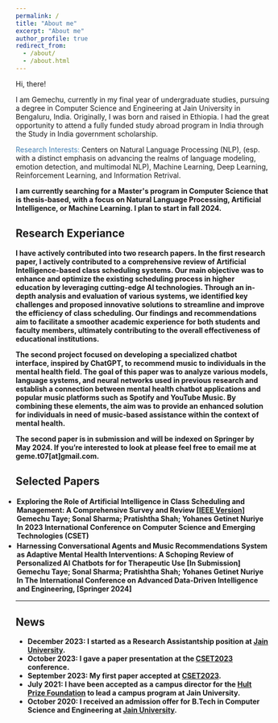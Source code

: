 ```yaml
---
permalink: /
title: "About me"
excerpt: "About me"
author_profile: true
redirect_from: 
  - /about/
  - /about.html
---
```


Hi, there!

I am Gemechu, currently in my final year of undergraduate studies, pursuing a degree in Computer Science and Engineering at Jain University in Bengaluru, India. Originally, I was born and raised in Ethiopia. I had the great opportunity to attend a fully funded study abroad program in India through the Study in India government scholarship.

<font color="SteelBlue">Research Interests: </font> Centers on Natural Language Processing (NLP), (esp. with a distinct emphasis on advancing the realms of language modeling, emotion detection, and multimodal NLP), Machine Learning, Deep Learning, Reinforcement Learning, and Information Retrival.

<b>I am currently searching for a Master's program in Computer Science that is thesis-based, with a focus on Natural Language Processing, Artificial Intelligence, or Machine Learning. I plan to start in fall 2024.<b>


## Research Experiance

I have actively contributed into two research papers. In the first research paper, I actively contributed to a comprehensive review of Artificial Intelligence-based class scheduling systems. Our main objective was to enhance and optimize the existing scheduling process in higher education by leveraging cutting-edge AI technologies. Through an in-depth analysis and evaluation of various systems, we identified key challenges and proposed innovative solutions to streamline and improve the efficiency of class scheduling. Our findings and recommendations aim to facilitate a smoother academic experience for both students and faculty members, ultimately contributing to the overall effectiveness of educational institutions.

The second project focused on developing a specialized chatbot interface, inspired by ChatGPT, to recommend music to individuals in the mental health field. The goal of this paper was to analyze various models, language systems, and neural networks used in previous research and establish a connection between mental health chatbot applications and popular music platforms such as Spotify and YouTube Music. By combining these elements, the aim was to provide an enhanced solution for individuals in need of music-based assistance within the context of mental health.

The second paper is in submission and will be indexed on Springer by May 2024. If you’re interested to look at please feel free to email me at geme.t07[at]gmail.com.


<html>
  <body>
<h2> Selected Papers </h2> 

<ul style="margin:1;padding:1" vspace = "-0px">
  <li>  <b>Exploring the Role of Artificial Intelligence in Class Scheduling and Management: A Comprehensive Survey and Review
</b>  <a href="https://ieeexplore.ieee.org/document/10346898" target="_blank" LINK="red"> [IEEE Version]</a>
  <br>  Gemechu Taye; Sonal Sharma; Pratishtha Shah; Yohanes Getinet Nuriye
  <br>In 2023 International Conference on Computer Science and Emerging Technologies (CSET)</li> 

</ul>

<ul style="margin:1;padding:1" vspace = "-0px">
  <li>  <b>Harnessing Conversational Agents and Music Recommendations System as Adaptive Mental Health Interventions: A Schoping Review of Personalized AI Chatbots for for Therapeutic Use</b>  
    <a> [In Submission]</a>
  <br>  Gemechu Taye; Sonal Sharma; Pratishtha Shah; Yohanes Getinet Nuriye
  <br>In The International Conference on Advanced Data-Driven Intelligence and Engineering, [Springer 2024]</li> 

</ul>


<hr style="color:black;"> 
 
</body>
</html>


## News

* December 2023: I started as a Research Assistantship position at [Jain University](https://www.jainuniversity.ac.in/).
* October 2023: I gave a paper presentation at the [CSET2023](https://ieeexplore.ieee.org/document/10346898/) conference.
* September 2023: My first paper accepted at [CSET2023](https://set.jainuniversity.ac.in/international-conference/).
* July 2021: I have been accepted as a campus director for the [Hult Prize Foundation](https://www.hultprize.org/) to lead a campus program at Jain University.
* October 2020: I received an admission offer for B.Tech in Computer Science and Engineering at [Jain University](https://www.jainuniversity.ac.in/).

